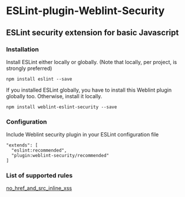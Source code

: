# ESLint-plugin-Weblint-Security
## ESLint security extension for basic Javascript

### Installation
Install ESLint either locally or globally. (Note that locally, per project, is strongly preferred)

```
npm install eslint --save
```

If you installed ESLint globally, you have to install this Weblint plugin globally too. Otherwise, install it locally.

```
npm install weblint-eslint-security --save
```

### Configuration
Include Weblint security plugin in your ESLint configuration file

```
"extends": [
  "eslint:recommended",
  "plugin:weblint-security/recommended"
]
```

### List of supported rules
[no_href_and_src_inline_xss](./docs/rules/no_href_and_src_inline_xss.md)

